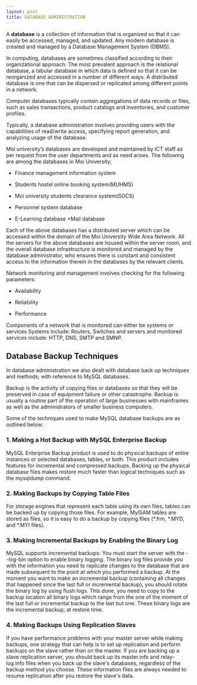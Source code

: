 ```yaml
---
layout: post
title: DATABASE ADMINISTRATION
---
```

 


A **database** is a collection of information that is organized so that it can easily be accessed, managed, and updated. Any modern database is created and managed by a Database Management System (DBMS).


In computing, databases are sometimes classified according to their organizational approach. The most prevalent approach is the relational database, a tabular database in which data is defined so that it can be reorganized and accessed in a number of different ways. A distributed database is one that can be dispersed or replicated among different points in a network.


Computer databases typically contain aggregations of data records or files, such as sales transactions, product catalogs and inventories, and customer profiles. 


Typically, a database administration involves providing users with the capabilities of read/write access, specifying report generation, and analyzing usage of the database.


Moi university’s databases are developed and maintained by ICT staff as per request from the user departments and as need arises. The following are among the databases in Moi University;


* Finance management information system 
- Students hostel online booking system(MUHMS)
+ Moi university students clearance system(SOCS)
* Personnel system database
- E-Learning database
+Mail database


Each of the above databases has a distributed server which can be accessed within the domain of the Moi University Wide Area Network. All the servers for the above databases are housed within the server room, and the overall database infrastructure is monitored and managed by the database administrator, who ensures there is constant and consistent access to the information therein in the databases by the relevant clients.


Network monitoring and management involves checking for the following parameters:


* Availability
- Reliability
+ Performance


Components of a network that is monitored can either be systems or services
Systems include: Routers, Switches and servers and monitored services include: HTTP, DNS, SMTP and SMNP.


## Database Backup Techniques

In database administration we also dealt with database back up techniques and methods; with reference to MySQL databases.


Backup is the activity of copying files or databases so that they will be preserved in case of equipment failure or other catastrophe. Backup is usually a routine part of the operation of large businesses with mainframes as well as the administrators of smaller business computers.


Some of the techniques used to make MySQL database backups are as outlined below:


### 1. Making a Hot Backup with MySQL Enterprise Backup


MySQL Enterprise Backup product is used to do physical backups of entire instances or selected databases, tables, or both. This product includes features for incremental and compressed backups. Backing up the physical database files makes restore much faster than logical techniques such as the mysqldump command.


### 2. Making Backups by Copying Table Files


For storage engines that represent each table using its own files, tables can be backed up by copying those files. For example, MyISAM tables are stored as files, so it is easy to do a backup by copying files (*.frm, *.MYD, and *.MYI files).


### 3. Making Incremental Backups by Enabling the Binary Log
MySQL supports incremental backups: You must start the server with the - -log-bin option to enable binary logging. The binary log files provide you with the information you need to replicate changes to the database that are made subsequent to the point at which you performed a backup. At the moment you want to make an incremental backup (containing all changes that happened since the last full or incremental backup), you should rotate the binary log by using flush logs. This done, you need to copy to the backup location all binary logs which range from the one of the moment of the last full or incremental backup to the last but one. These binary logs are the incremental backup; at restore time.


### 4. Making Backups Using Replication Slaves
If you have performance problems with your master server while making backups, one strategy that can help is to set up replication and perform backups on the slave rather than on the master.
 If you are backing up a slave replication server, you should back up its master.info and relay-log.info files when you back up the slave's databases, regardless of the backup method you choose. These information files are always needed to resume replication after you restore the slave's data.

